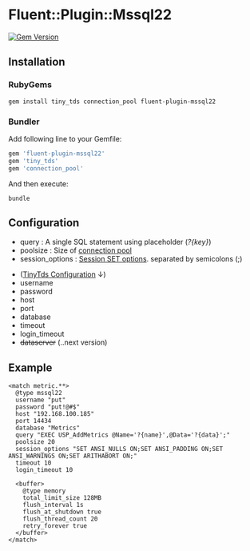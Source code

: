 # Fluent::Plugin::Mssql22

[![Gem Version](https://badge.fury.io/rb/fluent-plugin-mssql22.svg)](https://badge.fury.io/rb/fluent-plugin-mssql22)


## Installation

### RubyGems

```
gem install tiny_tds connection_pool fluent-plugin-mssql22
```

### Bundler

Add following line to your Gemfile:

```ruby
gem 'fluent-plugin-mssql22'
gem 'tiny_tds'
gem 'connection_pool'

```

And then execute:

```
bundle
```

## Configuration
- query : A single SQL statement using placeholder (*?{key}*)
- poolsize : Size of [connection pool](https://github.com/mperham/connection_pool)
- session_options : [Session SET options](https://docs.microsoft.com/en-us/sql/t-sql/statements/set-statements-transact-sql?view=sql-server-ver15). separated by semicolons (;) 


* ([TinyTds Configuration](https://github.com/rails-sqlserver/tiny_tds#tinytdsclient-usage) ↓)
* username 
* password  
* host 
* port  
* database 
* timeout
* login_timeout
* ~~dataserver~~ (..next version)   

## Example
```
<match metric.**>
  @type mssql22
  username "put"
  password "put!@#$"
  host "192.168.100.185"
  port 14434
  database "Metrics"
  query "EXEC USP_AddMetrics @Name='?{name}',@Data='?{data}';"
  poolsize 20
  session_options "SET ANSI_NULLS ON;SET ANSI_PADDING ON;SET ANSI_WARNINGS ON;SET ARITHABORT ON;"
  timeout 10
  login_timeout 10

  <buffer>
    @type memory
    total_limit_size 128MB
    flush_interval 1s
    flush_at_shutdown true
    flush_thread_count 20
    retry_forever true
  </buffer>
</match>
```


